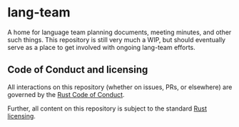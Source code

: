 # lang-team

A home for language team planning documents, meeting minutes, and
other such things. This repository is still very much a WIP, but
should eventually serve as a place to get involved with ongoing
lang-team efforts.

## Code of Conduct and licensing

All interactions on this repository (whether on issues, PRs, or
elsewhere) are governed by the [Rust Code of
Conduct](CODE_OF_CONDUCT.md).

Further, all content on this repository is subject to the standard
[Rust](LICENSE-MIT) [licensing](LICENSE-APACHE).
